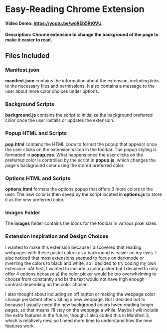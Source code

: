 # **Easy-Reading Chrome Extension**
#### Video Demo: <https://youtu.be/wdREb5Rt0VU>
#### Description: Chrome extension to change the background of the page to make it easier to read.

## Files Included

### Manifest.json
**manifest.json** contains the information about the extension, including links to the necessary files and permissions. It also contains a message to the user about more color choices under options.

### Background Scripts
**background.js** contains the script to initialize the background preferred color once the user installs or updates the extension.

### Popup HTML and Scripts
**pop.html** contains the HTML code to format the popup that appears once the user clicks on the extension's icon in the toolbar. The popup styling is formatted in **popup.css**. What happens once the user clicks on the preferred color is controlled by the script in **popup.js**, which changes the page's background color using the stored preferred color.

### Options HTML and Scripts
**options.html** formats the options popup that offers 3 more colors to the user. The new color is then saved by the script located in **options.js** to store it as the new preferred color.

### Images Folder
The **images** folder contains the icons for the toolbar in various pixel sizes.

### Extension Inspiration and Design Choices
I wanted to make this extension because I discovered that reading webpages with these pastel colors as a backround is easier on my eyes. I also noticed that most extensions seemed to focus on darkmode or inverting the colors to black and white, so I decided to try coding my own extension. aAt first, I wanted to include a color picker but I decided to only offer 4 options because a) the color picker would be too overwhelming to choose from constantly and b) the text would not have high enough contrast depending on the color chosen.

I also thought about including an off button or making the webpage color change persistent after visiting a new webpage. But I decided not to because I usually need the new background colors hwen reading longer pages, so that means I'll stay on the webpage a while. Maybe I will include the extra features in the future, though. I also coded this in Manifest 3, which is relatively new, so I need more time to understand how the new features work.



